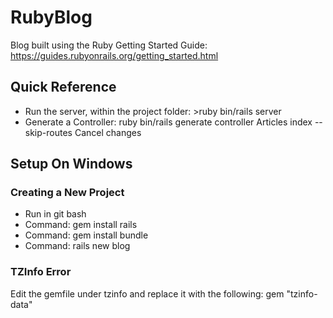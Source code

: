 # RubyBlog
Blog built using the Ruby Getting Started Guide: https://guides.rubyonrails.org/getting_started.html


## Quick Reference
* Run the server, within the project folder: >ruby bin/rails server
* Generate a Controller: ruby bin/rails generate controller Articles index --skip-routes
Cancel changes

## Setup On Windows
### Creating a New Project
* Run in git bash
* Command: gem install rails
* Command: gem install bundle
* Command: rails new blog
### TZInfo Error
Edit the gemfile under tzinfo and replace it with the following: gem "tzinfo-data"
